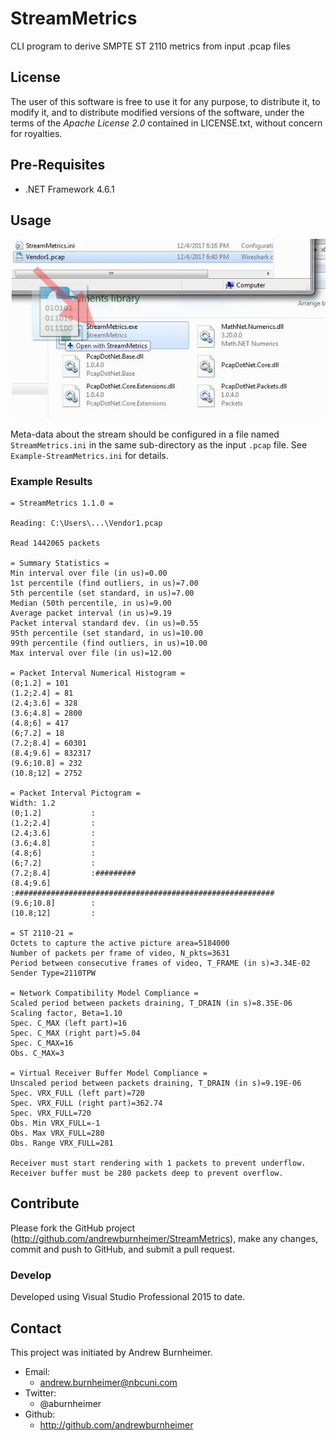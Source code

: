 # StreamMetrics
CLI program to derive SMPTE ST 2110 metrics from input .pcap files


## License

The user of this software is free to use it for any purpose, to distribute it,
to modify it, and to distribute modified versions of the software, under the
terms of the *Apache License 2.0* contained in LICENSE.txt, without concern for
royalties.


## Pre-Requisites

* .NET Framework 4.6.1


## Usage

![drag_drop_pcap_file](/drag_drop_pcap_file.jpg?raw=true "Drag and Drop .pcap file")

Meta-data about the stream should be configured in a file named
`StreamMetrics.ini` in the same sub-directory as the input `.pcap` file. See
`Example-StreamMetrics.ini` for details.


### Example Results

```
= StreamMetrics 1.1.0 =

Reading: C:\Users\...\Vendor1.pcap

Read 1442065 packets

= Summary Statistics =
Min interval over file (in us)=0.00
1st percentile (find outliers, in us)=7.00
5th percentile (set standard, in us)=7.00
Median (50th percentile, in us)=9.00
Average packet interval (in us)=9.19
Packet interval standard dev. (in us)=0.55
95th percentile (set standard, in us)=10.00
99th percentile (find outliers, in us)=10.00
Max interval over file (in us)=12.00

= Packet Interval Numerical Histogram =
(0;1.2] = 101
(1.2;2.4] = 81
(2.4;3.6] = 328
(3.6;4.8] = 2800
(4.8;6] = 417
(6;7.2] = 18
(7.2;8.4] = 60301
(8.4;9.6] = 832317
(9.6;10.8] = 232
(10.8;12] = 2752

= Packet Interval Pictogram =
Width: 1.2
(0;1.2]           :
(1.2;2.4]         :
(2.4;3.6]         :
(3.6;4.8]         :
(4.8;6]           :
(6;7.2]           :
(7.2;8.4]         :#########
(8.4;9.6]         :##########################################################
(9.6;10.8]        :
(10.8;12]         :

= ST 2110-21 =
Octets to capture the active picture area=5184000
Number of packets per frame of video, N_pkts=3631
Period between consecutive frames of video, T_FRAME (in s)=3.34E-02
Sender Type=2110TPW

= Network Compatibility Model Compliance =
Scaled period between packets draining, T_DRAIN (in s)=8.35E-06
Scaling factor, Beta=1.10
Spec. C_MAX (left part)=16
Spec. C_MAX (right part)=5.04
Spec. C_MAX=16
Obs. C_MAX=3

= Virtual Receiver Buffer Model Compliance =
Unscaled period between packets draining, T_DRAIN (in s)=9.19E-06
Spec. VRX_FULL (left part)=720
Spec. VRX_FULL (right part)=362.74
Spec. VRX_FULL=720
Obs. Min VRX_FULL=-1
Obs. Max VRX_FULL=280
Obs. Range VRX_FULL=281

Receiver must start rendering with 1 packets to prevent underflow.
Receiver buffer must be 280 packets deep to prevent overflow.
```

## Contribute

Please fork the GitHub project (http://github.com/andrewburnheimer/StreamMetrics),
make any changes, commit and push to GitHub, and submit a pull request.


### Develop

Developed using Visual Studio Professional 2015 to date.


## Contact

This project was initiated by Andrew Burnheimer.

* Email:
  * andrew.burnheimer@nbcuni.com
* Twitter:
  * @aburnheimer
* Github:
  * http://github.com/andrewburnheimer
